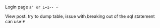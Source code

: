 Login page
`a' or 1=1-- -`

View post:
try to dump table, issue with breaking out of the sql statement
can use `#`
